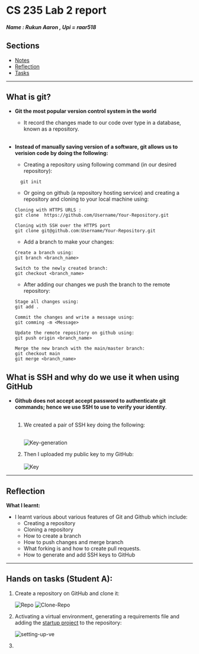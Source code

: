# CS 235 Lab 2 report 
##### Name : Rukun Aaron , Upi = raar518
## Sections

  - [Notes](#what-is-git)
  - [Reflection](#reflection)
  - [Tasks](#4-debugging-questions-and-exercises)
---
## **What is git?**

- **Git the most popular version control system in the world**
  </br>
  - It record the changes made to our code over type in a database, known as a repository.  
  </br>

- **Instead of manually saving version of a software, git allows us to verision code by doing the following:**
  - Creating a repository  using following command (in our desired repository):   
  ```git
    git init
  ```
  
  - Or going on github (a repository hosting service) and creating a repository and cloning to your local machine using: 
  ```git
  Cloning with HTTPS URLS :
  git clone  https://github.com/Username/Your-Repository.git
  ```
  ```git 
  Cloning with SSH over the HTTPS port
  git clone git@github.com:Username/Your-Repository.git
  ```
  - Add a branch to make your changes:
  ```git
  Create a branch using:
  git branch <branch_name>
  
  Switch to the newly created branch:
  git checkout <branch_name>
  ```
  - After adding our changes we  push the branch to the remote repository:
  ```git
  Stage all changes using:
  git add .

  Commit the changes and write a message using:
  git comming -m <Message>

  Update the remote repository on github using: 
  git push origin <branch_name>

  Merge the new branch with the main/master branch:
  git checkout main
  git merge <branch_name>

 ## What is SSH and why do we use it when using GitHub
  - **Github does not accept accept password to authenticate git commands; hence we use SSH to use to verify your identity**. 
  <br></br>
    1. We created a pair of SSH key doing the following:
    <br></br>

        ![Key-generation](Creatingkey.png)
    
    2. Then I uploaded my public key to my GitHub:
    <br></br>
        ![Key](Key.png)

---

## **Reflection**
**What I learnt:**

  - I learnt various about various features of Git and Github which include:
    - Creating a repository
    - Cloning a repository
    - How to create a branch 
    - How to push changes and merge branch
    - What forking is and how to create pull requests. 
    - How to generate and add SSH keys to GitHub
---
## **Hands on tasks (Student A):**
  1. Create a repository on GitHub and clone it:

      ![Repo](Repository.png)
      ![Clone-Repo](clone.png)
  
  2. Activating a virtual environment, generating a requirements file and adding the [startup project](Cs-235-Lab-2/lab2_git.py) to the repository:

      ![setting-up-ve](CreateVm.png)
  
  3. 
        